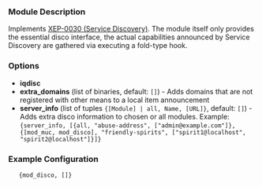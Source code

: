 ### Module Description
Implements [XEP-0030 (Service Discovery)](http://xmpp.org/extensions/xep-0030.html). The module itself only provides the essential disco interface, the actual capabilities announced by Service Discovery are gathered via executing a fold-type hook.

### Options
* **iqdisc**
* **extra_domains** (list of binaries, default: `[]`) - Adds domains that are not registered with other means to a local item announcement
* **server_info** (list of tuples `{[Module] | all, Name, [URL]}`, default: `[]`) - Adds extra disco information to chosen or all modules. Example: `{server_info, [{all, "abuse-address", ["admin@example.com"]}, {[mod_muc, mod_disco], "friendly-spirits", ["spirit1@localhost", "spirit2@localhost"]}]}`

### Example Configuration
`    {mod_disco, []} `